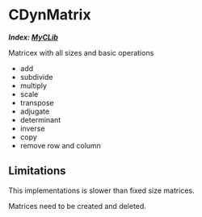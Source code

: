 # CDynMatrix

___Index: [MyCLib](../README.md)___


Matricex with all sizes and basic operations

- add
- subdivide
- multiply
- scale
- transpose
- adjugate
- determinant
- inverse
- copy
- remove row and column

## Limitations
This implementations is slower than fixed size matrices.

Matrices need to be created and deleted.
